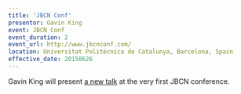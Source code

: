 ```yaml
---
title: 'JBCN Conf'
presentor: Gavin King
event: JBCN Conf
event_duration: 2
event_url: http://www.jbcnconf.com/
location: Universitat Politècnica de Catalunya, Barcelona, Spain
effective_date: 20150626
---
```

Gavin King will present 
[a new talk](http://www.jbcnconf.com/infoSpeaker.html?ref=gking)
at the very first JBCN conference.
